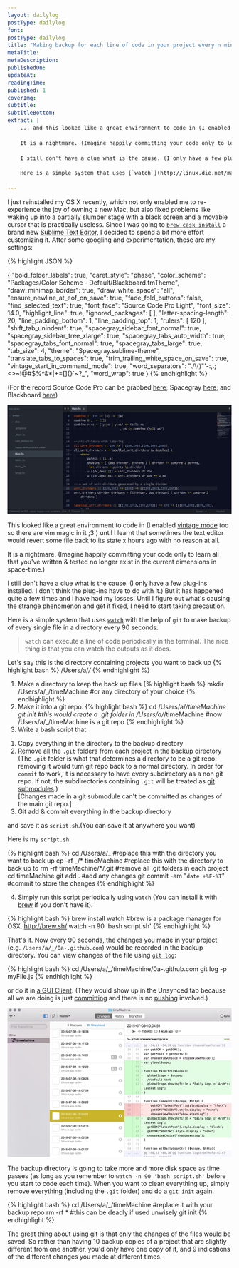 ```yaml
---
layout: dailylog
postType: dailylog
font:
postType: dailylog
title: "Making backup for each line of code in your project every n minutes in case your code editor decides to revert some file back to its state x hours ago"
metaTitle:
metaDescription:
publishedOn:
updateAt:
readingTime:
published: 1
coverImg:
subtitle:
subtitleBottom:
extract: |
    ... and this looked like a great environment to code in (I enabled [vintage mode](http://www.sublimetext.com/docs/2/vintage.html) too so there are vim magic in it ;3 ) until I learnt that sometimes the text editor would revert some file back to its state x hours ago with no reason at all.

    It is a nightmare. (Imagine happily committing your code only to learn all that you've written & tested no longer exist in the current dimensions in space-time.)

    I still don't have a clue what is the cause. (I only have a few plug-ins installed. I don't think the plug-ins have to do with it.) But it has happened quite a few times and I have had my losses. Until I figure out what's causing the strange phenomenon and get it fixed, I need to start taking precaution.

    Here is a simple system that uses [`watch`](http://linux.die.net/man/1/watch) with the help of `git` to make backup of every single file in a directory every 90 seconds:

---
```


I just reinstalled my OS X recently, which not only enabled me to re-experience the joy of owning a new Mac, but also fixed problems like waking up into a partially slumber stage with a black screen and a movable cursor that is practically useless. Since I was going to [`brew cask install`](http://stackoverflow.com/questions/27381531/how-to-install-sublime-text-3-using-homebrew) a brand new [Sublime Text Editor](http://www.sublimetext.com/), I decided to spend a bit more effort customizing it. After some googling and experimentation, these are my settings:

{% highlight JSON %}

{
    "bold_folder_labels": true,
    "caret_style": "phase",
    "color_scheme": "Packages/Color Scheme - Default/Blackboard.tmTheme",
    "draw_minimap_border": true,
    "draw_white_space": "all",
    "ensure_newline_at_eof_on_save": true,
    "fade_fold_buttons": false,
    "find_selected_text": true,
    "font_face": "Source Code Pro Light",
    "font_size": 14.0,
    "highlight_line": true,
    "ignored_packages":
    [
    ],
    "letter-spacing-length": 20,
    "line_padding_bottom": 1,
    "line_padding_top": 1,
    "rulers":
    [
        120
    ],
    "shift_tab_unindent": true,
    "spacegray_sidebar_font_normal": true,
    "spacegray_sidebar_tree_xlarge": true,
    "spacegray_tabs_auto_width": true,
    "spacegray_tabs_font_normal": true,
    "spacegray_tabs_large": true,
    "tab_size": 4,
    "theme": "Spacegray.sublime-theme",
    "translate_tabs_to_spaces": true,
    "trim_trailing_white_space_on_save": true,
    "vintage_start_in_command_mode": true,
    "word_separators": "./\\()\"'-:,.;<>~!@#$%^&*|+=[]{}`~?_",
    "word_wrap": true
}
{% endhighlight %}

(For the record Source Code Pro can be grabbed [here](https://github.com/adobe-fonts/source-code-pro); Spacegray [here](https://github.com/kkga/spacegray); and Blackboard [here](https://github.com/cfletcher1856/Theme-Blackboard))

<p class="text-center"><img src="/assets/img/sublime.png" alt="oh"></p>

This looked like a great environment to code in (I enabled [vintage mode](http://www.sublimetext.com/docs/2/vintage.html) too so there are vim magic in it ;3 ) until I learnt that sometimes the text editor would revert some file back to its state x hours ago with no reason at all.

It is a nightmare. (Imagine happily committing your code only to learn all that you've written & tested no longer exist in the current dimensions in space-time.)

I still don't have a clue what is the cause. (I only have a few plug-ins installed. I don't think the plug-ins have to do with it.) But it has happened quite a few times and I have had my losses. Until I figure out what's causing the strange phenomenon and get it fixed, I need to start taking precaution.

Here is a simple system that uses [`watch`](http://linux.die.net/man/1/watch) with the help of `git` to make backup of every single file in a directory every 90 seconds:

> `watch` can execute a line of code periodically in the terminal. The nice thing is that you can watch the outputs as it does.

Let's say this is the directory containing projects you want to back up
{% highlight bash %}
/Users/a/_/_
{% endhighlight %}
1) Make a directory to keep the back up files
{% highlight bash %}
mkdir /Users/a/_/timeMachine    #or any directory of your choice
{% endhighlight %}
2) Make it into a git repo.
{% highlight bash %}
cd /Users/a/_/timeMachine
git init    #this would create a .git folder in /Users/a/_/timeMachine
            #now /Users/a/_/timeMachine is a git repo
{% endhighlight %}
3) Write a bash script that

1. Copy everything in the directory to the backup directory
2. Remove all the `.git` folders from each project in the backup directory (The `.git` folder is what that determines a directory to be a git repo: removing it would turn git repo back to a normal directory. In order for `commit` to work, it is necessary to have every subdirectory as a non git repo. If not, the subdirectories containing `.git` will be treated as [git submodules](http://git-scm.com/docs/git-submodule).) <br> [Changes made in a git submodule can't be committed as changes of the main git repo.]
3. Git add & commit everything in the backup directory

and save it as `script.sh`.(You can save it at anywhere you want)

Here is my `script.sh`.

{% highlight bash %}
cd /Users/a/_                       #replace this with the directory you want to back up
cp -rf _/* timeMachine              #replace this with the directory to back up to
rm -rf timeMachine/*/.git           #remove all .git folders in each project
cd timeMachine
git add .                           #add any changes
git commit -am "`date +%F-%T`"      #commit to store the changes
{% endhighlight %}

4) Simply run this script periodically using `watch` (You can install it with [brew](http://brew.sh/) if you don't have it).

{% highlight bash %}
brew install watch          #brew is a package manager for OSX. http://brew.sh/
watch -n 90 'bash script.sh'
{% endhighlight %}

That's it. Now every 90 seconds, the changes you made in your project (e.g. `/Users/a/_/0a-.github.com`) would be recorded in the backup directory. You can view changes of the file using [`git log`](http://git-scm.com/docs/git-log):

{% highlight bash %}
cd /Users/a/_/timeMachine/0a-.github.com
git log -p myFile.js
{% endhighlight %}

or do it in [a GUI Client](https://mac.github.com/). (They would show up in the Unsynced tab because all we are doing is just [committing](http://git-scm.com/docs/git-commit) and there is no [pushing](http://git-scm.com/docs/git-push) involved.)

<p class="text-center"><img src="/assets/img/timeMachine.jpg" alt="such time much machine"></p>

The backup directory is going to take more and more disk space as time passes (as long as you remember to `watch -n 90 'bash script.sh'` before you start to code each time). When you want to clean everything up, simply remove everything (including the `.git` folder) and do a `git init` again.

{% highlight bash %}
cd /Users/a/_/timeMachine   #replace it with your backup repo
rm -rf *        #this can be deadly if used unwisely
git init
{% endhighlight %}

The great thing about using git is that only the changes of the files would be saved. So rather than having 10 backup copies of a project that are slightly different from one another, you'd only have one copy of it, and 9 indications of the different changes you made at different times.
